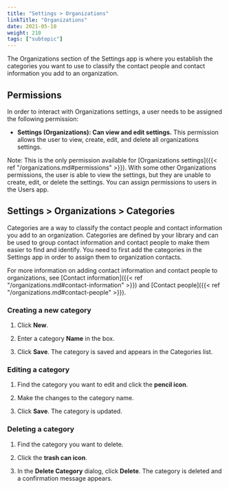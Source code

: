 ```yaml
---
title: "Settings > Organizations"
linkTitle: "Organizations"
date: 2021-05-10
weight: 210
tags: ["subtopic"]   
---
```


The Organizations section of the Settings app is where you establish the categories you want to use to classify the contact people and contact information you add to an organization.


## Permissions

In order to interact with Organizations settings, a user needs to be assigned the following permission:



*   **Settings (Organizations): Can view and edit settings.** This permission allows the user to view, create, edit, and delete all organizations settings.

Note: This is the only permission available for [Organizations settings]({{< ref "/organizations.md#permissions" >}}). With some other Organizations permissions, the user is able to view the settings, but they are unable to create, edit, or delete the settings. You can assign permissions to users in the Users app.


## Settings > Organizations > Categories

Categories are a way to classify the contact people and contact information you add to an organization. Categories are defined by your library and can be used to group contact information and contact people to make them easier to find and identify. You need to first add the categories in the Settings app in order to assign them to organization contacts.

For more information on adding contact information and contact people to organizations, see [Contact information]({{< ref "/organizations.md#contact-information" >}}) and [Contact people]({{< ref "/organizations.md#contact-people" >}}).


### Creating a new category

1. Click **New**.

2. Enter a category **Name** in the box.

3. Click **Save**. The category is saved and appears in the Categories list.


### Editing a category

1. Find the category you want to edit and click the **pencil icon**.

2. Make the changes to the category name.

3. Click **Save**. The category is updated.


### Deleting a category

1. Find the category you want to delete.

2. Click the **trash can icon**.

3. In the **Delete Category** dialog, click **Delete**. The category is deleted and a confirmation message appears.